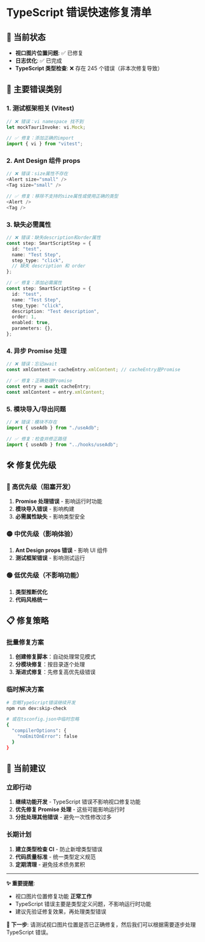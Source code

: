 # TypeScript 错误快速修复清单

## 🎯 当前状态

- **视口图片位置问题**: ✅ 已修复
- **日志优化**: ✅ 已完成
- **TypeScript 类型检查**: ❌ 存在 245 个错误（非本次修复导致）

## 🚨 主要错误类别

### 1. 测试框架相关 (Vitest)

```typescript
// ❌ 错误：vi namespace 找不到
let mockTauriInvoke: vi.Mock;

// ✅ 修复：添加正确的import
import { vi } from "vitest";
```

### 2. Ant Design 组件 props

```typescript
// ❌ 错误：size属性不存在
<Alert size="small" />
<Tag size="small" />

// ✅ 修复：移除不支持的size属性或使用正确的类型
<Alert />
<Tag />
```

### 3. 缺失必需属性

```typescript
// ❌ 错误：缺失description和order属性
const step: SmartScriptStep = {
  id: "test",
  name: "Test Step",
  step_type: "click",
  // 缺失 description 和 order
};

// ✅ 修复：添加必需属性
const step: SmartScriptStep = {
  id: "test",
  name: "Test Step",
  step_type: "click",
  description: "Test description",
  order: 1,
  enabled: true,
  parameters: {},
};
```

### 4. 异步 Promise 处理

```typescript
// ❌ 错误：忘记await
const xmlContent = cacheEntry.xmlContent; // cacheEntry是Promise

// ✅ 修复：正确处理Promise
const entry = await cacheEntry;
const xmlContent = entry.xmlContent;
```

### 5. 模块导入/导出问题

```typescript
// ❌ 错误：模块不存在
import { useAdb } from "./useAdb";

// ✅ 修复：检查并修正路径
import { useAdb } from "../hooks/useAdb";
```

## 🛠️ 修复优先级

### 🔴 高优先级（阻塞开发）

1. **Promise 处理错误** - 影响运行时功能
2. **模块导入错误** - 影响构建
3. **必需属性缺失** - 影响类型安全

### 🟡 中优先级（影响体验）

1. **Ant Design props 错误** - 影响 UI 组件
2. **测试框架错误** - 影响测试运行

### 🟢 低优先级（不影响功能）

1. **类型推断优化**
2. **代码风格统一**

## 📋 修复策略

### 批量修复方案

1. **创建修复脚本**：自动处理常见模式
2. **分模块修复**：按目录逐个处理
3. **渐进式修复**：先修复高优先级错误

### 临时解决方案

```bash
# 忽略TypeScript错误继续开发
npm run dev:skip-check

# 或在tsconfig.json中临时忽略
{
  "compilerOptions": {
    "noEmitOnError": false
  }
}
```

## 🎯 当前建议

### 立即行动

1. **继续功能开发** - TypeScript 错误不影响视口修复功能
2. **优先修复 Promise 处理** - 这些可能影响运行时
3. **分批处理其他错误** - 避免一次性修改过多

### 长期计划

1. **建立类型检查 CI** - 防止新增类型错误
2. **代码质量标准** - 统一类型定义规范
3. **定期清理** - 避免技术债务累积

---

**✨ 重要提醒**:

- 视口图片位置修复功能 **正常工作**
- TypeScript 错误主要是类型定义问题，不影响运行时功能
- 建议先验证修复效果，再处理类型错误

**🚀 下一步**: 请测试视口图片位置是否已正确修复，然后我们可以根据需要逐步处理 TypeScript 错误。
